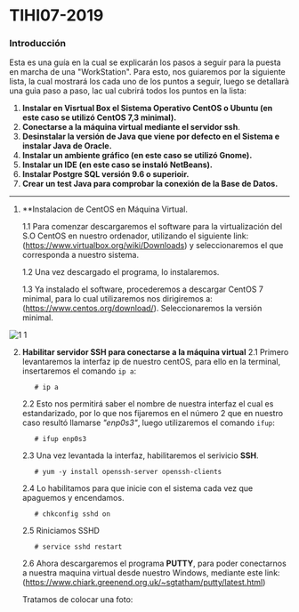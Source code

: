 # TIHI07-2019
### **Introducción**
Esta es una guía en la cual se explicarán los pasos a seguir para la puesta en marcha de una "WorkStation". Para esto, nos guiaremos por la siguiente lista, la cual mostrará los cada uno de los puntos a seguir, luego se detallarà una guìa paso a paso, lac ual cubrirá todos los puntos en la lista:
1. **Instalar en Visrtual Box el Sistema Operativo CentOS o Ubuntu (en este caso se utilizó CentOS 7,3 minimal).**
2. **Conectarse a la máquina virtual mediante el servidor ssh**.
3. **Desinstalar la versión de Java que viene por defecto en el Sistema e instalar Java de Oracle.**
4. **Instalar un ambiente gráfico (en este caso se utilizó Gnome).**
5. **Instalar un IDE (en este caso se instaló NetBeans).**
6. **Instalar Postgre SQL versión 9.6 o superioir.**
7. **Crear un test Java para comprobar la conexión de la Base de Datos.**
--------------------------------------------------------------------------------------------------------------------------------

1. **Instalacion de CentOS en Máquina Virtual.

   1.1	Para comenzar descargaremos el software para la virtualización del S.O CentOS en nuestro ordenador, utilizando el siguiente link: (https://www.virtualbox.org/wiki/Downloads) y seleccionaremos el que corresponda a nuestro sistema.

   1.2 Una vez descargado el programa, lo instalaremos.

   1.3 Ya instalado el software, procederemos a descargar CentOS 7 minimal, para lo cual utilizaremos nos dirigiremos a: (https://www.centos.org/download/). Seleccionaremos la versión minimal.

![1 1](https://user-images.githubusercontent.com/48935510/56478835-f543db80-647f-11e9-927f-6b3dfda776de.jpg)


2. **Habilitar servidor SSH para conectarse a la máquina virtual**
   2.1 Primero levantaremos la interfaz ip de nuestro centOS, para ello en la terminal, insertaremos el comando `ip a`:
    
          # ip a
   2.2 Esto nos permitirá saber el nombre de nuestra interfaz el cual es estandarizado, por lo que nos fijaremos en el número 2 que en nuestro caso resultó llamarse *"enp0s3"*, luego utilizaremos el comando `ifup`: 
   
          # ifup enp0s3
          
   2.3 Una vez levantada la interfaz, habilitaremos el serivicio **SSH**.
   
          # yum -y install openssh-server openssh-clients
          
   2.4 Lo habilitamos para que inicie con el sistema cada vez que apaguemos y encendamos.
   
          # chkconfig sshd on
          
   2.5 Riniciamos SSHD
   
          # service sshd restart
   
   2.6 Ahora descargaremos el programa **PUTTY**, para poder conectarnos a nuestra maquina virtual desde nuestro Windows, mediante este link: (https://www.chiark.greenend.org.uk/~sgtatham/putty/latest.html)
   
   
   Tratamos de colocar una foto: 
